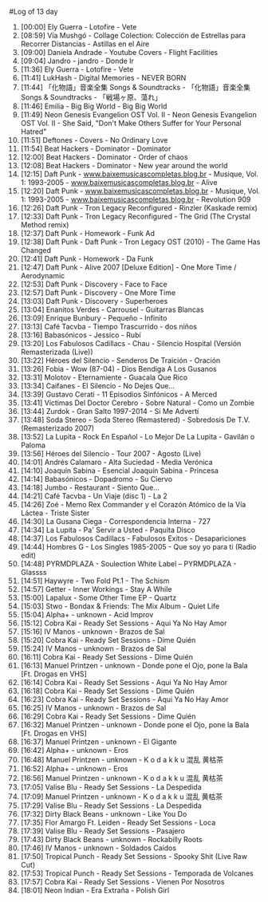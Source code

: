 #Log of 13 day

1. [00:00] Ely Guerra - Lotofire - Vete
1. [08:59] Vía Mushgó - Collage Colection: Colección de Estrellas para Recorrer Distancias - Astillas en el Aire
1. [09:00] Daniela Andrade - Youtube Covers - Flight Facilities
1. [09:04] Jandro - jandro - Donde Ir
1. [11:36] Ely Guerra - Lotofire - Vete
1. [11:41] LukHash - Digital Memories - NEVER BORN
1. [11:44] 「化物語」音楽全集 Songs & Soundtracks - 「化物語」音楽全集 Songs & Soundtracks - 「戦場ヶ原、蕩れ」
1. [11:46] Emilia - Big Big World - Big Big World
1. [11:49] Neon Genesis Evangelion OST Vol. II - Neon Genesis Evangelion OST Vol. II - She Said, "Don't Make Others Suffer for Your Personal Hatred"
1. [11:51] Deftones - Covers - No Ordinary Love
1. [11:54] Beat Hackers - Dominator - Dominator
1. [12:00] Beat Hackers - Dominator - Order of chaos
1. [12:08] Beat Hackers - Dominator - New year around the world
1. [12:15] Daft Punk - www.baixemusicascompletas.blog.br - Musique, Vol. 1: 1993-2005 - www.baixemusicascompletas.blog.br - Alive
1. [12:20] Daft Punk - www.baixemusicascompletas.blog.br - Musique, Vol. 1: 1993-2005 - www.baixemusicascompletas.blog.br - Revolution 909
1. [12:26] Daft Punk - Tron Legacy Reconfigured - Rinzler (Kaskade remix)
1. [12:33] Daft Punk - Tron Legacy Reconfigured - The Grid (The Crystal Method remix)
1. [12:37] Daft Punk - Homework - Funk Ad
1. [12:38] Daft Punk - Daft Punk - Tron Legacy OST (2010) - The Game Has Changed
1. [12:41] Daft Punk - Homework - Da Funk
1. [12:47] Daft Punk - Alive 2007 [Deluxe Edition] - One More Time / Aerodynamic
1. [12:53] Daft Punk - Discovery - Face to Face
1. [12:57] Daft Punk - Discovery - One More Time
1. [13:03] Daft Punk - Discovery - Superheroes
1. [13:04] Enanitos Verdes - Carrousel - Guitarras Blancas
1. [13:09] Enrique Bunbury - Pequeño - Infinito
1. [13:13] Café Tacvba - Tiempo Trascurrido - dos niños
1. [13:16] Babasónicos - Jessico - Rubí
1. [13:20] Los Fabulosos Cadillacs - Chau - Silencio Hospital (Versión Remasterizada (Live))
1. [13:22] Héroes del Silencio - Senderos De Traición - Oración
1. [13:26] Fobia - Wow (87-04) - Dios Bendiga A Los Gusanos
1. [13:31] Molotov - Eternamiente - Guacala Que Rico
1. [13:34] Caifanes - El Silencio - No Dejes Que...
1. [13:39] Gustavo Cerati - 11 Episodios Sinfónicos - A Merced
1. [13:41] Víctimas Del Doctor Cerebro - Sobre Natural - Como un Zombie
1. [13:44] Zurdok - Gran Salto 1997-2014 - Si Me Advertí
1. [13:48] Soda Stereo - Soda Stereo (Remastered) - Sobredosis De T.V. (Remasterizado 2007)
1. [13:52] La Lupita - Rock En Español - Lo Mejor De La Lupita - Gavilán o Paloma
1. [13:56] Héroes del Silencio - Tour 2007 - Agosto (Live)
1. [14:01] Andrés Calamaro - Alta Suciedad - Media Verónica
1. [14:10] Joaquín Sabina - Esencial Joaquín Sabina - Princesa
1. [14:14] Babasónicos - Dopadromo - Su Ciervo
1. [14:18] Jumbo - Restaurant - Siento Que...
1. [14:21] Café Tacvba - Un Viaje (disc 1) - La 2
1. [14:26] Zoé - Memo Rex Commander y el Corazón Atómico de la Vía Láctea - Triste Sister
1. [14:30] La Gusana Ciega - Correspondencia Interna - 727
1. [14:34] La Lupita - Pa' Servir a Usted - Paquita Disco
1. [14:37] Los Fabulosos Cadillacs - Fabulosos Exitos - Desapariciones
1. [14:44] Hombres G - Los Singles 1985-2005 - Que soy yo para ti (Radio edit)
1. [14:48] PYRMDPLAZA - Soulection White Label – PYRMDPLAZA - Glassss
1. [14:51] Haywyre - Two Fold Pt.1 - The Schism
1. [14:57] Getter - Inner Workings - Stay A While
1. [15:00] Lapalux - Some Other Time EP - Quartz
1. [15:03] Stwo - Bondax & Friends: The Mix Album - Quiet Life
1. [15:04] Alpha+ - unknown - Acid Improv
1. [15:12] Cobra Kai - Ready Set Sessions - Aqui Ya No Hay Amor
1. [15:16] IV Manos - unknown - Brazos de Sal
1. [15:20] Cobra Kai - Ready Set Sessions - Dime Quién
1. [15:24] IV Manos - unknown - Brazos de Sal
1. [16:11] Cobra Kai - Ready Set Sessions - Dime Quién
1. [16:13] Manuel Printzen - unknown - Donde pone el Ojo, pone la Bala [Ft. Drogas en VHS]
1. [16:14] Cobra Kai - Ready Set Sessions - Aqui Ya No Hay Amor
1. [16:18] Cobra Kai - Ready Set Sessions - Dime Quién
1. [16:23] Cobra Kai - Ready Set Sessions - Aqui Ya No Hay Amor
1. [16:25] IV Manos - unknown - Brazos de Sal
1. [16:29] Cobra Kai - Ready Set Sessions - Dime Quién
1. [16:32] Manuel Printzen - unknown - Donde pone el Ojo, pone la Bala [Ft. Drogas en VHS]
1. [16:37] Manuel Printzen - unknown - El Gigante
1. [16:42] Alpha+ - unknown - Eros
1. [16:48] Manuel Printzen - unknown - K o d a k k u 混乱 黄枯茶
1. [16:52] Alpha+ - unknown - Eros
1. [16:56] Manuel Printzen - unknown - K o d a k k u 混乱 黄枯茶
1. [17:05] Valise Blu - Ready Set Sessions - La Despedida
1. [17:09] Manuel Printzen - unknown - K o d a k k u 混乱 黄枯茶
1. [17:29] Valise Blu - Ready Set Sessions - La Despedida
1. [17:32] Dirty Black Beans - unknown - Like You Do
1. [17:35] Flor Amargo Ft. Leiden - Ready Set Sessions - Loca
1. [17:39] Valise Blu - Ready Set Sessions - Pasajero
1. [17:43] Dirty Black Beans - unknown - Rockabilly Roots
1. [17:46] IV Manos - unknown - Soldados Caídos
1. [17:50] Tropical Punch - Ready Set Sessions - Spooky Shit (Live Raw Cut)
1. [17:53] Tropical Punch - Ready Set Sessions - Temporada de Volcanes
1. [17:57] Cobra Kai - Ready Set Sessions - Vienen Por Nosotros
1. [18:01] Neon Indian - Era Extraña - Polish Girl
